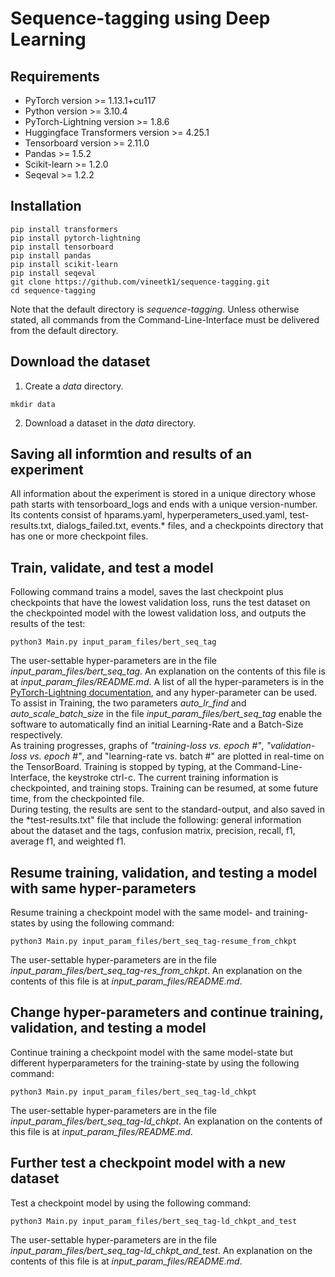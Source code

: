 # Sequence-tagging using Deep Learning
## Requirements
* PyTorch version >= 1.13.1+cu117
* Python version >= 3.10.4
* PyTorch-Lightning version >= 1.8.6
* Huggingface Transformers version >= 4.25.1
* Tensorboard version >= 2.11.0
* Pandas >= 1.5.2
* Scikit-learn >= 1.2.0
* Seqeval >= 1.2.2
## Installation
```
pip install transformers
pip install pytorch-lightning
pip install tensorboard
pip install pandas
pip install scikit-learn
pip install seqeval
git clone https://github.com/vineetk1/sequence-tagging.git
cd sequence-tagging
```
Note that the default directory is *sequence-tagging*. Unless otherwise stated, all commands from the Command-Line-Interface must be delivered from the default directory.
## Download the dataset
1. Create a *data* directory.      
```
mkdir data
```
2. Download a dataset in the *data* directory.       
## Saving all informtion and results of an experiment
All information about the experiment is stored in a unique directory whose path starts with tensorboard_logs and ends with a unique version-number. Its contents consist of hparams.yaml, hyperperameters_used.yaml, test-results.txt, dialogs_failed.txt, events.* files, and a checkpoints directory that has one or more checkpoint files.
## Train, validate, and test a model
Following command trains a model, saves the last checkpoint plus checkpoints that have the lowest validation loss, runs the test dataset on the checkpointed model with the lowest validation loss, and outputs the results of the test:
```
python3 Main.py input_param_files/bert_seq_tag
```
The user-settable hyper-parameters are in the file *input_param_files/bert_seq_tag*. An explanation on the contents of this file is at *input_param_files/README.md*. A list of all the hyper-parameters is in the <a href="https://www.pytorchlightning.ai" target="_blank">PyTorch-Lightning documentation</a>, and any hyper-parameter can be used.    
To assist in Training, the two parameters *auto_lr_find* and *auto_scale_batch_size* in the file *input_param_files/bert_seq_tag* enable the software to automatically find an initial Learning-Rate and a Batch-Size respectively.    
As training progresses, graphs of *"training-loss vs. epoch #"*, *"validation-loss vs. epoch #"*, and "learning-rate vs. batch #" are plotted in real-time on the TensorBoard.  Training is stopped by typing, at the Command-Line-Interface, the keystroke ctrl-c. The current training information is checkpointed, and training stops. Training can be resumed, at some future time, from the checkpointed file.   
During testing, the results are sent to the standard-output, and also saved in the *test-results.txt" file that include the following: general information about the dataset and the tags, confusion matrix, precision, recall, f1, average f1, and weighted f1.
## Resume training, validation, and testing a model with same hyper-parameters
Resume training a checkpoint model with the same model- and training-states by using the following command:
```
python3 Main.py input_param_files/bert_seq_tag-resume_from_chkpt
```
The user-settable hyper-parameters are in the file *input_param_files/bert_seq_tag-res_from_chkpt*.  An explanation on the contents of this file is at *input_param_files/README.md*.
## Change hyper-parameters and continue training, validation, and testing a model
Continue training a checkpoint model with the same model-state but different hyperparameters for the training-state by using the following command:
```
python3 Main.py input_param_files/bert_seq_tag-ld_chkpt
```
The user-settable hyper-parameters are in the file *input_param_files/bert_seq_tag-ld_chkpt*.  An explanation on the contents of this file is at *input_param_files/README.md*.   
## Further test a checkpoint model with a new dataset
Test a checkpoint model by using the following command:
```
python3 Main.py input_param_files/bert_seq_tag-ld_chkpt_and_test
```
The user-settable hyper-parameters are in the file *input_param_files/bert_seq_tag-ld_chkpt_and_test*.  An explanation on the contents of this file is at *input_param_files/README.md*.
